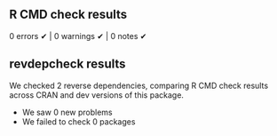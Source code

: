 ## R CMD check results

0 errors ✔ | 0 warnings ✔ | 0 notes ✔

## revdepcheck results

We checked 2 reverse dependencies, comparing R CMD check results across CRAN and dev versions of this package.

 * We saw 0 new problems
 * We failed to check 0 packages

